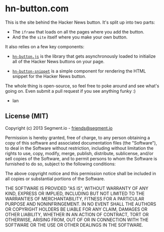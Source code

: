 
# hn-button.com

This is the site behind the Hacker News button. It's split up into two parts:

- The `iframe` that loads on all the pages where you add the button.
- And the the `site` itself where you make your own button.

It also relies on a few key components:

- [`hn-button.js`](https://github.com/segmentio/hn-button.js) is the library that gets asynchronously loaded to initialize all of the Hacker News buttons on your page.

- [`hn-button-snippet`](https://github.com/segmentio/hn-button-snippet) is a simple component for rendering the HTML snippet for the Hacker News button.

The whole thing is open-source, so feel free to poke around and see what's going on. Even submit a pull request if you see anything funky :)

- Ian


## License (MIT)

Copyright (c) 2013 Segment.io - friends@segment.io

Permission is hereby granted, free of charge, to any person obtaining a copy of this software and associated documentation files (the "Software"), to deal in the Software without restriction, including without limitation the rights to use, copy, modify, merge, publish, distribute, sublicense, and/or sell copies of the Software, and to permit persons to whom the Software is furnished to do so, subject to the following conditions:

The above copyright notice and this permission notice shall be included in all copies or substantial portions of the Software.

THE SOFTWARE IS PROVIDED "AS IS", WITHOUT WARRANTY OF ANY KIND, EXPRESS OR IMPLIED, INCLUDING BUT NOT LIMITED TO THE WARRANTIES OF MERCHANTABILITY, FITNESS FOR A PARTICULAR PURPOSE AND NONINFRINGEMENT. IN NO EVENT SHALL THE AUTHORS OR COPYRIGHT HOLDERS BE LIABLE FOR ANY CLAIM, DAMAGES OR OTHER LIABILITY, WHETHER IN AN ACTION OF CONTRACT, TORT OR OTHERWISE, ARISING FROM, OUT OF OR IN CONNECTION WITH THE SOFTWARE OR THE USE OR OTHER DEALINGS IN THE SOFTWARE.